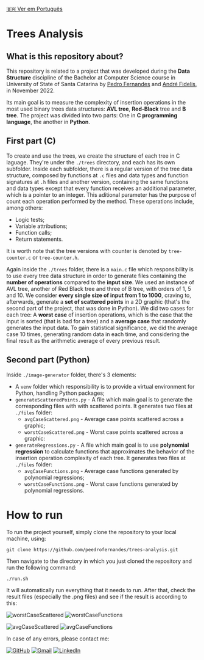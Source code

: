 [🇧🇷 Ver em Português](./README-ptbr.md)

# Trees Analysis

## What is this repository about?

This repository is related to a project that was developed during the **Data Structure** discipline of the Bachelor at Computer Science course in University of State of Santa Catarina by [Pedro Fernandes](https://github.com/peedrofernandes) and [André Fidelis](), in November 2022.

Its main goal is to measure the complexity of insertion operations in the most used binary trees data structures: **AVL tree**, **Red-Black** tree and **B tree**. The project was divided into two parts: One in **C programming language**, the another in **Python**.

## First part (C)

To create and use the trees, we create the structure of each tree in C laguage. They're under the `./trees` directory, and each has its own subfolder. Inside each subfolder, there is a regular version of the tree data structure, composed by functions at `.c` files and data types and function signatures at `.h` files and another version, containing the same functions and data types except that every function receives an additional parameter, which is a pointer to an integer. This aditional parameter has the purpose of count each operation performed by the method. These operations include, among others:
- Logic tests;
- Variable attributions;
- Function calls;
- Return statements.

It is worth note that the tree versions with counter is denoted by `tree-counter.c` or `tree-counter.h`.

Again inside the `./trees` folder, there is a `main.c` file which responsibility is to use every tree data structure in order to generate files containing the **number of operations** compared to the **input size**. We used an instance of AVL tree, another of Red Black tree and three of B tree, with orders of 1, 5 and 10. We consider **every single size of input from 1 to 1000**, craving to, afterwards, generate a **set of scattered points** in a 2D graphic (that's the second part of the project, that was done in Python). We did two cases for each tree: A **worst case** of insertion operations, which is the case that the input is sorted (that is bad for a tree) and a **average case** that randomly generates the input data. To gain statistical significance, we did the average case 10 times, generating random data in each time, and considering the final result as the arithmetic average of every previous result.

## Second part (Python)

Inside `./image-generator` folder, there's 3 elements: 
- A `venv` folder which responsibility is to provide a virtual environment for Python, handling Python packages;
- `generateScatteredPoints.py` - A file which main goal is to generate the corresponding files with with scattered points. It generates two files at `./files` folder:
  - `avgCaseScattered.png` - Average case points scattered across a graphic;
  - `worstCaseScattered.png` - Worst case points scattered across a graphic: 
- `generateRegressions.py` - A file which main goal is to use **polynomial regression** to calculate functions that approximates the behavior of the insertion operation complexity of each tree. It generates two files at `./files` folder:
  - `avgCaseFunctions.png` - Average case functions generated by polynomial regressions;
  - `worstCaseFunctions.png` - Worst case functions generated by polynomial regressions.

# How to run

To run the project yourself, simply clone the repository to your local machine, using:

```
git clone https://github.com/peedrofernandes/trees-analysis.git
```

Then navigate to the directory in which you just cloned the repository and run the following command:

```
./run.sh
```

It will automatically run everything that it needs to run. After that, check the result files (especially the .png files) and see if the result is according to this:

![worstCaseScattered](https://user-images.githubusercontent.com/82897023/209393267-f071480d-7624-4a4c-bb6e-ec9c66c74264.png)
![worstCaseFunctions](https://user-images.githubusercontent.com/82897023/209393228-454b65f9-cdb3-4589-a004-a6d8b2557576.png)

![avgCaseScattered](https://user-images.githubusercontent.com/82897023/209393218-152be260-e3d7-4526-8f14-137f04aefc1f.png)
![avgCaseFunctions](https://user-images.githubusercontent.com/82897023/209393263-894f8a1a-21a9-44bb-8a65-5b3b352a2bd4.png)




In case of any errors, please contact me:


[![GitHub](https://img.shields.io/badge/github-%23121011.svg?style=for-the-badge&logo=github&logoColor=white)](https://github.com/peedrofernandes)
[![Gmail](https://img.shields.io/badge/Gmail-D14836?style=for-the-badge&logo=gmail&logoColor=white)](gm.pedro.fernandes@gmail.com)
[![LinkedIn](https://img.shields.io/badge/linkedin-%230077B5.svg?style=for-the-badge&logo=linkedin&logoColor=white)](https://linkedin.com/in/pedrofariafernandes)


